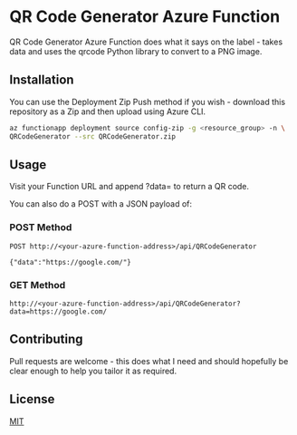 # QR Code Generator Azure Function

QR Code Generator Azure Function does what it says on the label - takes data and uses the qrcode Python library to convert to a PNG image.

## Installation

You can use the Deployment Zip Push method if you wish - download this repository as a Zip and then upload using Azure CLI.

```bash
az functionapp deployment source config-zip -g <resource_group> -n \
QRCodeGenerator --src QRCodeGenerator.zip
```

## Usage

Visit your Function URL and append ?data= to return a QR code.

You can also do a POST with a JSON payload of:
### POST Method
``POST http://<your-azure-function-address>/api/QRCodeGenerator``

``
{"data":"https://google.com/"}
``
### GET Method
```
http://<your-azure-function-address>/api/QRCodeGenerator?data=https://google.com/
```

## Contributing
Pull requests are welcome - this does what I need and should hopefully be clear enough to help you tailor it as required.

## License
[MIT](https://choosealicense.com/licenses/mit/)